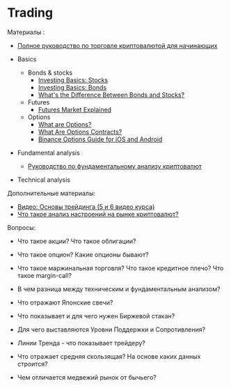 # Trading


Материалы : 
* [Полное руководство по торговле криптовалютой для начинающих](https://academy.binance.com/ru/articles/a-complete-guide-to-cryptocurrency-trading-for-beginners)
* Basics
  - Bonds & stocks
    * [Investing Basics: Stocks](https://www.youtube.com/watch?v=hE2NsJGpEq4)
    * [Investing Basics: Bonds](https://www.youtube.com/watch?v=IuyejHOGCro)
    * [What's the Difference Between Bonds and Stocks?](https://www.youtube.com/watch?v=uI2vhCitTBw)
  - Futures
    * [Futures Market Explained](https://www.youtube.com/watch?v=CC9VeHrI3Es)
  - Options
    * [What are Options?](https://www.youtube.com/watch?v=CRhGikRHSu8)
    * [What Are Options Contracts?](https://academy.binance.com/en/articles/what-are-options-contracts)
    * [Binance Options Guide for iOS and Android](https://academy.binance.com/en/articles/binance-options-guide-for-ios-and-android)
* Fundamental analysis
  - [Руководство по фундаментальному анализу криптовалют](https://academy.binance.com/ru/articles/a-guide-to-cryptocurrency-fundamental-analysis?UTM=BinanceAcademy)

* Technical analysis

Дополнительные материалы:
* [Видео: Основы трейдинга (5 и 6 видео курса)](https://www.youtube.com/watch?v=cWvKJBjpVw0&list=PLsJDzAldPQJSNRfN3RKEf4GDcpnDksnIP&index=5)
* [Что такое анализ настроений на рынке криптовалют?](https://academy.binance.com/ru/articles/what-is-crypto-market-sentiment)



Вопросы:
* Что такое акции? Что такое облигации?
* Что такое опцион? Какие опционы бывают?
* Что такое маржинальная торговля? Что такое кредитное плечо? Что такое margin-call?

* В чем разница между техническим и фундаментальным анализом?
* Что отражают Японские  свечи?
* Что показывает и для чего нужен Биржевой стакан?
* Для чего выставляются Уровни Поддержки и Сопротивления? 
* Линии Тренда - что показывает трейдеру? 
* Что отражает средняя скользящая? На основе каких данных строится? 
* Чем отличается медвежий рынок от бычьего?
